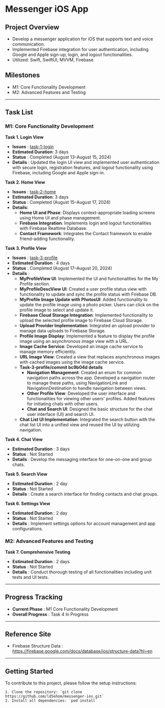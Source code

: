 # Messenger iOS App

## Project Overview
- Develop a messenger application for iOS that supports text and voice communication.
- Implemented Firebase integration for user authentication, including Google and Apple sign-up, login, and logout functionalities.
- Utilized: Swift, SwiftUI, MVVM, Firebase


## Milestones
- M1: Core Functionality Development
- M2: Advanced Features and Testing

-----

## Task List
### M1: Core Functionality Development

**Task 1. Login View**
   - **Issues** : [task-1-login](https://github.com/ld5ehom/messenger-ios/tree/task-1-login)
   - **Estimated Duration**: 3 days
   - **Status** : Completed (August 13–August 15, 2024)
   - **Details** : Updated the login UI view and implemented user authentication with secure login, registration features, and logout functionality using Firebase, including Google and Apple sign-in.

   
**Task 2. Home View**
   - **Issues** : [task-2-home](https://github.com/ld5ehom/messenger-ios/tree/task-2-home)
   - **Estimated Duration**: 3 days
   - **Status** : Completed (August 15–August 17, 2024)
   - **Details**:  
     - **Home UI and Phase**: Displays context-appropriate loading screens using Home UI and phase management.  
     - **Firebase Integration**: Implements login and logout functionalities with Firebase Realtime Database.  
     - **Contact Framework**: Integrates the Contact framework to enable friend-adding functionality.


**Task 3. Profile View**
   - **Issues** : [task-3-profile](https://github.com/ld5ehom/messenger-ios/tree/task-3-profile)
   - **Estimated Duration** : 4 days
   - **Status** : Completed (August 17–August 20, 2024)
   - **Details** : 
     - **MyProfileView UI**: Implemented the UI and functionalities for the My Profile section.
     - **MyProfileDescView UI**: Created a user profile status view with functionality to update and sync the profile status with Firebase DB.
     - **MyProfile Image Update with PhotosUI**: Added functionality to update the profile image using a photo picker. Users can click on the profile image to select and update it.
     - **Firebase Cloud Storage Integration**: Implemented functionality to upload the selected profile image to Firebase Cloud Storage.
     - **Upload Provider Implementation**: Integrated an upload provider to manage data uploads to Firebase Storage.
     - **Profile Image Display**: Implemented a feature to display the profile image using an asynchronous image view with a URL.
     - **Image Cache Service**: Developed an image cache service to manage memory efficiently.
     - **URL Image View**: Created a view that replaces asynchronous images with cached images using the image cache service.
     - **Task-3-profile/commit bc9b04d details**
         - **Navigation Management**: Created an enum for common navigation paths across the app. Developed a navigation router to manage these paths, using NavigationLink and NavigationDestination to handle navigation between views.     
         - **Other Profile View**: Developed the user interface and functionalities for viewing other users' profiles. Added features for initiating chats with other users.
         - **Chat and Search UI**: Designed the basic structure for the chat user interface (UI) and search UI.
     - **Chat List UI Implementation**: Integrated the search button with the chat list UI into a unified view and reused the UI by utilizing navigation.


**Task 4. Chat View**
   - **Estimated Duration** : 3 days
   - **Status** : Not Started
   - **Details** : Develop the messaging interface for one-on-one and group chats.


**Task 5. Search View**
   - **Estimated Duration** : 2 day
   - **Status** : Not Started
   - **Details** : Create a search interface for finding contacts and chat groups.


**Task 6. Settings View**
   - **Estimated Duration** : 2 day
   - **Status** : Not Started
   - **Details** : Implement settings options for account management and app configurations.


### M2: Advanced Features and Testing

**Task 7. Comprehensive Testing**
   - **Estimated Duration** : 2 days
   - **Status** : Not Started
   - **Details** : Conduct thorough testing of all functionalities including unit tests and UI tests.


-----
## Progress Tracking

- **Current Phase** : M1 Core Functionality Development
- **Overall Progress** : Task 4 In Progress

-----
## Reference Site
- Firebase Structure Data : https://firebase.google.com/docs/database/ios/structure-data?hl=en

-----
## Getting Started
To contribute to this project, please follow the setup instructions:
```angular2html
1. Clone the repository: `git clone https://github.com/ld5ehom/messenger-ios.git`
2. Install all dependencies: `pod install`
```
